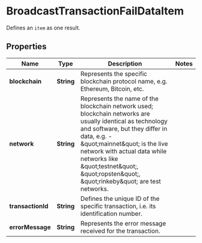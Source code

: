 

# BroadcastTransactionFailDataItem

Defines an `item` as one result.

## Properties

Name | Type | Description | Notes
------------ | ------------- | ------------- | -------------
**blockchain** | **String** | Represents the specific blockchain protocol name, e.g. Ethereum, Bitcoin, etc. | 
**network** | **String** | Represents the name of the blockchain network used; blockchain networks are usually identical as technology and software, but they differ in data, e.g. - \&quot;mainnet\&quot; is the live network with actual data while networks like \&quot;testnet\&quot;, \&quot;ropsten\&quot;, \&quot;rinkeby\&quot; are test networks. | 
**transactionId** | **String** | Defines the unique ID of the specific transaction, i.e. its identification number. | 
**errorMessage** | **String** | Represents the error message received for the transaction. | 




